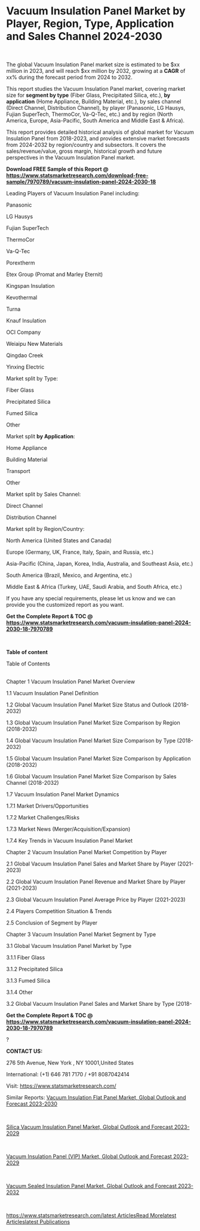 <h1>Vacuum Insulation Panel Market by Player, Region, Type, Application and Sales Channel 2024-2030</h1><br/><p>The global Vacuum Insulation Panel market size is estimated to be $xx million in 2023, and will reach $xx million by 2032, growing at a <strong>CAGR</strong> of xx% during the forecast period from 2024 to 2032.</p>
 
 
 
 <p>This report studies the Vacuum Insulation Panel market, covering market size for <strong>segment by type</strong> (Fiber Glass, Precipitated Silica, etc.), <strong>by application</strong> (Home Appliance, Building Material, etc.), by sales channel (Direct Channel, Distribution Channel), by player (Panasonic, LG Hausys, Fujian SuperTech, ThermoCor, Va-Q-Tec, etc.) and by region (North America, Europe, Asia-Pacific, South America and Middle East & Africa).</p>
 
 
 
 <p>This report provides detailed historical analysis of global market for Vacuum Insulation Panel from 2018-2023, and provides extensive market forecasts from 2024-2032 by region/country and subsectors. It covers the sales/revenue/value, gross margin, historical growth and future perspectives in the Vacuum Insulation Panel market.</p>
 
 
 
 <p><strong>Download FREE Sample of this Report @ <a href="https://www.statsmarketresearch.com/download-free-sample/7970789/vacuum-insulation-panel-2024-2030-18">https://www.statsmarketresearch.com/download-free-sample/7970789/vacuum-insulation-panel-2024-2030-18</a></strong></p>
 
 
 
 <p>Leading Players of Vacuum Insulation Panel including:</p>
 
 
 
 <p>Panasonic</p>
 
 
 
 <p>LG Hausys</p>
 
 
 
 <p>Fujian SuperTech</p>
 
 
 
 <p>ThermoCor</p>
 
 
 
 <p>Va-Q-Tec</p>
 
 
 
 <p>Porextherm</p>
 
 
 
 <p>Etex Group (Promat and Marley Eternit)</p>
 
 
 
 <p>Kingspan Insulation</p>
 
 
 
 <p>Kevothermal</p>
 
 
 
 <p>Turna</p>
 
 
 
 <p>Knauf Insulation</p>
 
 
 
 <p>OCI Company</p>
 
 
 
 <p>Weiaipu New Materials</p>
 
 
 
 <p>Qingdao Creek</p>
 
 
 
 <p>Yinxing Electric</p>
 
 
 
 <p>Market split by Type:</p>
 
 
 
 <p>Fiber Glass</p>
 
 
 
 <p>Precipitated Silica</p>
 
 
 
 <p>Fumed Silica</p>
 
 
 
 <p>Other</p>
 
 
 
 <p>Market split <strong>by Application</strong>:</p>
 
 
 
 <p>Home Appliance</p>
 
 
 
 <p>Building Material</p>
 
 
 
 <p>Transport</p>
 
 
 
 <p>Other</p>
 
 
 
 <p>Market split by Sales Channel:</p>
 
 
 
 <p>Direct Channel</p>
 
 
 
 <p>Distribution Channel</p>
 
 
 
 <p>Market split by Region/Country:</p>
 
 
 
 <p>North America (United States and Canada)</p>
 
 
 
 <p>Europe (Germany, UK, France, Italy, Spain, and Russia, etc.)</p>
 
 
 
 <p>Asia-Pacific (China, Japan, Korea, India, Australia, and Southeast Asia, etc.)</p>
 
 
 
 <p>South America (Brazil, Mexico, and Argentina, etc.)</p>
 
 
 
 <p>Middle East & Africa (Turkey, UAE, Saudi Arabia, and South Africa, etc.)</p>
 
 
 
 <p>If you have any special requirements, please let us know and we can provide you the customized report as you want.</p>
 
 
 
 <div><b>Get the Complete Report & TOC @ <a href="https://www.statsmarketresearch.com/vacuum-insulation-panel-2024-2030-18-7970789">https://www.statsmarketresearch.com/vacuum-insulation-panel-2024-2030-18-7970789</a></b></div>
 
 
 
 <p><br />
 
 <b>Table of content</b></p>
 
 
 
 <p>Table of Contents<br />
 
 <br />
 
 Chapter 1 Vacuum Insulation Panel Market Overview<br />
 
 1.1 Vacuum Insulation Panel Definition<br />
 
 1.2 Global Vacuum Insulation Panel Market Size Status and Outlook (2018-2032)<br />
 
 1.3 Global Vacuum Insulation Panel Market Size Comparison by Region (2018-2032)<br />
 
 1.4 Global Vacuum Insulation Panel Market Size Comparison by Type (2018-2032)<br />
 
 1.5 Global Vacuum Insulation Panel Market Size Comparison by Application (2018-2032)<br />
 
 1.6 Global Vacuum Insulation Panel Market Size Comparison by Sales Channel (2018-2032)<br />
 
 1.7 Vacuum Insulation Panel Market Dynamics<br />
 
 1.7.1 Market Drivers/Opportunities<br />
 
 1.7.2 Market Challenges/Risks<br />
 
 1.7.3 Market News (Merger/Acquisition/Expansion)<br />
 
 1.7.4 Key Trends in Vacuum Insulation Panel Market<br />
 
 Chapter 2 Vacuum Insulation Panel Market Competition by Player<br />
 
 2.1 Global Vacuum Insulation Panel Sales and Market Share by Player (2021-2023)<br />
 
 2.2 Global Vacuum Insulation Panel Revenue and Market Share by Player (2021-2023)<br />
 
 2.3 Global Vacuum Insulation Panel Average Price by Player (2021-2023)<br />
 
 2.4 Players Competition Situation & Trends<br />
 
 2.5 Conclusion of Segment by Player<br />
 
 Chapter 3 Vacuum Insulation Panel Market Segment by Type<br />
 
 3.1 Global Vacuum Insulation Panel Market by Type<br />
 
 3.1.1 Fiber Glass<br />
 
 3.1.2 Precipitated Silica<br />
 
 3.1.3 Fumed Silica<br />
 
 3.1.4 Other<br />
 
 3.2 Global Vacuum Insulation Panel Sales and Market Share by Type (2018-</p>
 
 
 
 <div><b>Get the Complete Report & TOC @ <a href="https://www.statsmarketresearch.com/vacuum-insulation-panel-2024-2030-18-7970789">https://www.statsmarketresearch.com/vacuum-insulation-panel-2024-2030-18-7970789</a></b></div>
 
 
 
 <p>? </p>
 
 
 
 <p><b>CONTACT US:</b><br />
 
 276 5th Avenue, New York , NY 10001,United States<br />
 
 International: (+1) 646 781 7170 / +91 8087042414<br />
 
 Visit: <a href="https://www.statsmarketresearch.com/">https://www.statsmarketresearch.com/</a><br />
 
 Similar Reports: <a href="https://www.statsmarketresearch.com/vacuum-insulation-panel-2024-2030-18-7970789">Vacuum Insulation Flat Panel Market, Global Outlook and Forecast 2023-2030</a><br />
 
 <br />
 
 <a href="https://www.statsmarketresearch.com/vacuum-insulation-panel-2024-2030-18-7970789">Silica Vacuum Insulation Panel Market, Global Outlook and Forecast 2023-2029</a><br />
 
 <br />
 
 <a href="https://www.statsmarketresearch.com/vacuum-insulation-panel-2024-2030-18-7970789">Vacuum Insulation Panel (VIP) Market, Global Outlook and Forecast 2023-2029</a><br />
 
 <br />
 
 <a href="https://www.statsmarketresearch.com/vacuum-insulation-panel-2024-2030-18-7970789">Vacuum Sealed Insulation Panel Market, Global Outlook and Forecast 2023-2032</a><br />
 
 <br />
 
 <a href="https://gyeongbokgung.com">https://www.statsmarketresearch.com/</a><a href="https://hallyeomaritime.com">latest Articles</a><a href="https://jingwansa.com">Read More</a><a href="https://nguoiviet.jp/">latest Articles</a><a href="https://www.intelmarketresearch.com/">latest Publications</a></p>